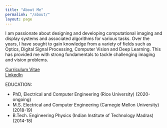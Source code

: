 ```yaml
---
title: "About Me"
permalink: "/about/"
layout: page
---
```


I am passionate about designing and developing computational imaging and display systems and associated algorithms for various tasks. Over the years, I have sought to gain knowledge from a variety of fields such as Optics, Digital Signal Processing, Computer Vision and Deep Learning. This has provided me with strong fundamentals to tackle challenging imaging and vision problems. 

[Curriculum Vitae](/files/bhargavghanekar_resume.pdf) \
[LinkedIn](https://www.linkedin.com/in/bhargavghanekar)

EDUCATION: 
* PhD, Electrical and Computer Engineering (Rice University) (2020-ongoing)
* M.S. Electrical and Computer Engineering (Carnegie Mellon University) (2018-19)
* B.Tech. Engineering Physics (Indian Institute of Technology Madras) (2014-18)

